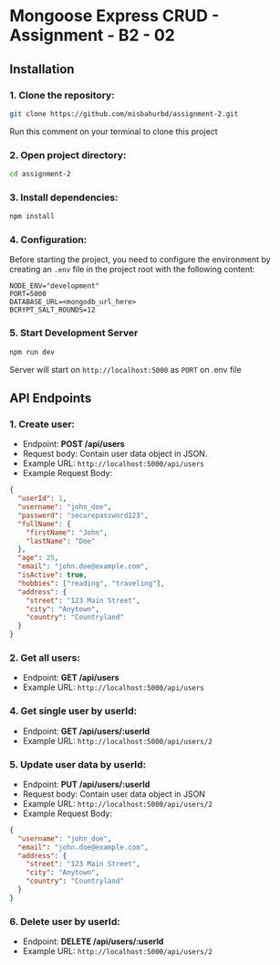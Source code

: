 # Mongoose Express CRUD - Assignment - B2 - 02

## Installation

### 1. Clone the repository:

```bash
git clone https://github.com/misbahurbd/assignment-2.git
```

Run this comment on your terminal to clone this project

### 2. Open project directory:

```bash
cd assignment-2
```

### 3. Install dependencies:

```bash
npm install
```

### 4. Configuration:

Before starting the project, you need to configure the environment by creating an `.env` file in the project root with the following content:

```env
NODE_ENV="development"
PORT=5000
DATABASE_URL=<mongodb_url_here>
BCRYPT_SALT_ROUNDS=12
```

### 5. Start Development Server

```bash
npm run dev
```

Server will start on `http://localhost:5000` as `PORT` on .env file

## API Endpoints

### 1. Create user:

- Endpoint: **POST /api/users**
- Request body: Contain user data object in JSON.
- Example URL: `http://localhost:5000/api/users`
- Example Request Body:

```json
{
  "userId": 1,
  "username": "john_doe",
  "password": "securepassword123",
  "fullName": {
    "firstName": "John",
    "lastName": "Doe"
  },
  "age": 25,
  "email": "john.doe@example.com",
  "isActive": true,
  "hobbies": ["reading", "traveling"],
  "address": {
    "street": "123 Main Street",
    "city": "Anytown",
    "country": "Countryland"
  }
}
```

### 2. Get all users:

- Endpoint: **GET /api/users**
- Example URL: `http://localhost:5000/api/users`

### 4. Get single user by userId:

- Endpoint: **GET /api/users/:userId**
- Example URL: `http://localhost:5000/api/users/2`

### 5. Update user data by userId:

- Endpoint: **PUT /api/users/:userId**
- Request body: Contain user data object in JSON
- Example URL: `http://localhost:5000/api/users/2`
- Example Request Body:

```json
{
  "username": "john_doe",
  "email": "john.doe@example.com",
  "address": {
    "street": "123 Main Street",
    "city": "Anytown",
    "country": "Countryland"
  }
}
```

### 6. Delete user by userId:

- Endpoint: **DELETE /api/users/:userId**
- Example URL: `http://localhost:5000/api/users/2`
